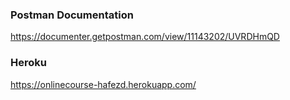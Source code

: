 ### Postman Documentation
https://documenter.getpostman.com/view/11143202/UVRDHmQD

### Heroku
https://onlinecourse-hafezd.herokuapp.com/
